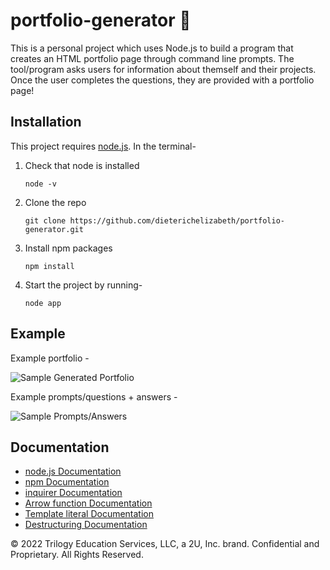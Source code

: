 # portfolio-generator 📑

This is a personal project which uses Node.js to build a program that creates an HTML portfolio page through command line prompts. The tool/program asks users for information about themself and their projects. Once the user completes the questions, they are provided with a portfolio page!

## Installation

This project requires [node.js](https://nodejs.org/en/). In the terminal-

1. Check that node is installed

   ```
   node -v
   ```

2. Clone the repo

   ```
   git clone https://github.com/dieterichelizabeth/portfolio-generator.git
   ```

3. Install npm packages

   ```
   npm install
   ```

4. Start the project by running-

   ```
   node app
   ```

## Example

Example portfolio -

![Sample Generated Portfolio](https://user-images.githubusercontent.com/95142863/155413168-c622cb1c-1109-4ff5-afb5-99022477db07.png)

Example prompts/questions + answers -

![Sample Prompts/Answers](https://user-images.githubusercontent.com/95142863/155413081-e8c18c6c-9d03-4f61-9f26-91ebd5147738.png)

## Documentation

- [node.js Documentation](https://nodejs.org/docs/latest-v15.x/api/)
- [npm Documentation](https://www.npmjs.com/)
- [inquirer Documentation](https://www.npmjs.com/package/inquirer)
- [Arrow function Documentation](https://developer.mozilla.org/en-US/docs/Web/JavaScript/Reference/Functions/Arrow_functions)
- [Template literal Documentation](https://developer.mozilla.org/en-US/docs/Web/JavaScript/Reference/Template_literals)
- [Destructuring Documentation](https://developer.mozilla.org/en-US/docs/Web/JavaScript/Reference/Operators/Destructuring_assignment)

© 2022 Trilogy Education Services, LLC, a 2U, Inc. brand. Confidential and Proprietary. All Rights Reserved.
